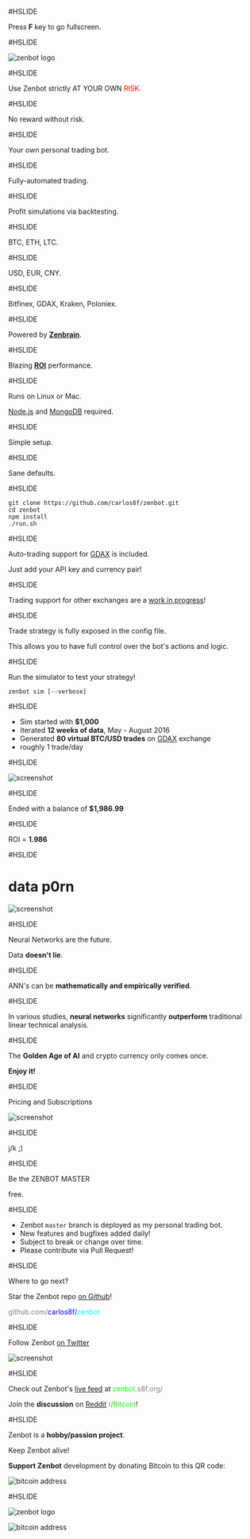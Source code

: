#HSLIDE

Press **F** key to go fullscreen.

#HSLIDE

![zenbot logo](https://rawgit.com/carlos8f/zenbot/master/assets/zenbot_3_logo.png)

#HSLIDE

Use Zenbot strictly AT YOUR OWN <span style="color:red">RISK.</span>

#HSLIDE

No reward without risk.

#HSLIDE

Your own personal trading bot.

#HSLIDE

Fully-automated trading.

#HSLIDE

Profit simulations via backtesting.

#HSLIDE

BTC, ETH, LTC.

#HSLIDE

USD, EUR, CNY.

#HSLIDE

Bitfinex, GDAX, Kraken, Poloniex.

#HSLIDE

Powered by [**Zenbrain**](https://github.com/carlos8f/zenbrain).

#HSLIDE

Blazing **[ROI](https://en.wikipedia.org/wiki/Return_on_investment)** performance.

#HSLIDE

Runs on Linux or Mac.

[Node.js](https://nodejs.org) and [MongoDB](https://mongodb.com) required.

#HSLIDE

Simple setup.

#HSLIDE

Sane defaults.

#HSLIDE

```
git clone https://github.com/carlos8f/zenbot.git
cd zenbot
npm install
./run.sh
```

#HSLIDE

Auto-trading support for [GDAX](https://gdax.com/) is included.

Just add your API key and currency pair!

#HSLIDE

Trading support for other exchanges are a [work in progress](https://github.com/carlos8f/zenbot/issues)!

#HSLIDE

Trade strategy is fully exposed in the config file.

This allows you to have full control over the bot's actions and logic.

#HSLIDE

Run the simulator to test your strategy!

```
zenbot sim [--verbose]
```

#HSLIDE

- Sim started with **$1,000**
- Iterated **12 weeks of data**, May - August 2016
- Generated **80 virtual BTC/USD trades** on [GDAX](https://gdax.com) exchange
- roughly 1 trade/day

#HSLIDE

![screenshot](https://cloud.githubusercontent.com/assets/106763/17820631/94c99a20-6602-11e6-8175-39b71c6a085e.png)

#HSLIDE

Ended with a balance of **$1,986.99**

#HSLIDE

ROI = **1.986**

#HSLIDE

# data p0rn

![screenshot](https://rawgit.com/carlos8f/zenbot/master/assets/zenbot_3_json_screenshot.png)

#HSLIDE

Neural Networks are the future.

Data **doesn't lie**.

#HSLIDE

ANN's can be **mathematically and empirically verified**.

#HSLIDE

In various studies, **neural networks** significantly **outperform** traditional linear technical analysis.

#HSLIDE

The **Golden Age of AI** and crypto currency only comes once.

**Enjoy it!**

#HSLIDE

Pricing and Subscriptions

![screenshot](https://rawgit.com/carlos8f/zenbot/master/assets/zenbot_3_pricing_jk.png)

#HSLIDE

j/k ;)

#HSLIDE

Be the ZENBOT MASTER

free.

#HSLIDE

- Zenbot `master` branch is deployed as my personal trading bot.
- New features and bugfixes added daily!
- Subject to break or change over time.
- Please contribute via Pull Request!

#HSLIDE

Where to go next?

Star the Zenbot repo [on Github](https://github.com/carlos8f/zenbot)!

<span style="color:grey">github.com/</span><span style="color:blue">carlos8f/</span><span style="color:cyan">zenbot</span>

#HSLIDE

Follow Zenbot [on Twitter](https://twitter.com/zenbot_btc)

![screenshot](https://rawgit.com/carlos8f/zenbot/master/assets/zenbot_3_twitter_screenshot.png)

#HSLIDE

Check out Zenbot's [live feed](https://zenbot.s8f.org/) at <span style="color:lime">zenbot</span><span style="color:grey">.s8f.org/</span>

Join the **discussion** on [Reddit](https://www.reddit.com/r/Bitcoin/comments/4xqo8q/announcing_zenbot_3_your_new_btcethltc_trading/) <span style="color:grey">r/</span><span style="color:lime">Bitcoin</span>!

#HSLIDE

Zenbot is a **hobby/passion project**.

Keep Zenbot alive!

**Support Zenbot** development by donating Bitcoin to this QR code:

![bitcoin address](https://s8f.org/files/bitcoin.png)

#HSLIDE

![zenbot logo](https://rawgit.com/carlos8f/zenbot/master/assets/zenbot_3_logo.png)

![bitcoin address](https://s8f.org/files/bitcoin.png)
